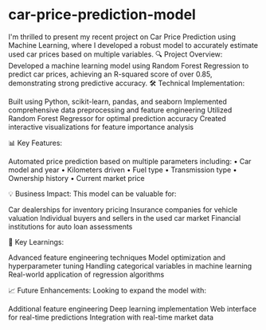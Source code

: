 # car-price-prediction-model
I'm thrilled to present my recent project on Car Price Prediction using Machine Learning, where I developed a robust model to accurately estimate used car prices based on multiple variables.
🔍 Project Overview:
Developed a machine learning model using Random Forest Regression to predict car prices, achieving an R-squared score of over 0.85, demonstrating strong predictive accuracy.
🛠️ Technical Implementation:

Built using Python, scikit-learn, pandas, and seaborn
Implemented comprehensive data preprocessing and feature engineering
Utilized Random Forest Regressor for optimal prediction accuracy
Created interactive visualizations for feature importance analysis

📊 Key Features:

Automated price prediction based on multiple parameters including:
• Car model and year
• Kilometers driven
• Fuel type
• Transmission type
• Ownership history
• Current market price

💡 Business Impact:
This model can be valuable for:

Car dealerships for inventory pricing
Insurance companies for vehicle valuation
Individual buyers and sellers in the used car market
Financial institutions for auto loan assessments

🔑 Key Learnings:

Advanced feature engineering techniques
Model optimization and hyperparameter tuning
Handling categorical variables in machine learning
Real-world application of regression algorithms

📈 Future Enhancements:
Looking to expand the model with:

Additional feature engineering
Deep learning implementation
Web interface for real-time predictions
Integration with real-time market data
